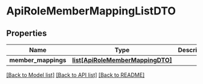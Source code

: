 # ApiRoleMemberMappingListDTO

## Properties
Name | Type | Description | Notes
------------ | ------------- | ------------- | -------------
**member_mappings** | [**list[ApiRoleMemberMappingDTO]**](ApiRoleMemberMappingDTO.md) |  | [optional] 

[[Back to Model list]](../README.md#documentation-for-models) [[Back to API list]](../README.md#documentation-for-api-endpoints) [[Back to README]](../README.md)

